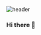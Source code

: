 
![header](https://capsule-render.vercel.app/api?type=waving&color=auto&height=300&section=header&text=INSAND%20JIWON&fontSize=40&animation=fadeIn)

### Hi there 👋
<div style="text-align: center">
<!--   <img src="https://img.shields.io/badge/JavaScript-F7DF1E?style=flat-square&logo=JavaScript&logoColor=white"/> -->
</div>
<!--
**ins-jw/ins-jw** is a ✨ _special_ ✨ repository because its `README.md` (this file) appears on your GitHub profile.

Here are some ideas to get you started:

- 🔭 I’m currently working on ...
- 🌱 I’m currently learning ...
- 👯 I’m looking to collaborate on ...
- 🤔 I’m looking for help with ...
- 💬 Ask me about ...
- 📫 How to reach me: ...
- 😄 Pronouns: ...
- ⚡ Fun fact: ...
-->
